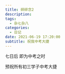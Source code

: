 ```yaml
---
title: 碎碎念2
description: 
tags:
  - 杂七杂八
categories:
  - 日记
date: 2021-06-19 17:20:00
subtitle: 祝我中考大捷
---
```


七日后  即为中考之时

预祝所有初三学子中考大捷
